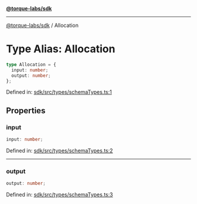 [**@torque-labs/sdk**](../README.md)

***

[@torque-labs/sdk](../README.md) / Allocation

# Type Alias: Allocation

```ts
type Allocation = {
  input: number;
  output: number;
};
```

Defined in: [sdk/src/types/schemaTypes.ts:1](https://github.com/torque-labs/monorepo/blob/2ebf07140779767733d669c69d4b6e369a4193c3/packages/sdk/src/types/schematypes.ts#l1)

## Properties

### input

```ts
input: number;
```

Defined in: [sdk/src/types/schemaTypes.ts:2](https://github.com/torque-labs/monorepo/blob/2ebf07140779767733d669c69d4b6e369a4193c3/packages/sdk/src/types/schematypes.ts#l2)

***

### output

```ts
output: number;
```

Defined in: [sdk/src/types/schemaTypes.ts:3](https://github.com/torque-labs/monorepo/blob/2ebf07140779767733d669c69d4b6e369a4193c3/packages/sdk/src/types/schematypes.ts#l3)
